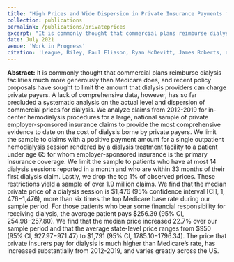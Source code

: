 ```yaml
---
title: "High Prices and Wide Dispersion in Private Insurance Payments for Dialysis Services"
collection: publications
permalink: /publications/privateprices
excerpt: "It is commonly thought that commercial plans reimburse dialysis facilities much more generously than Medicare does, and recent policy proposals have sought to limit the amount that dialysis providers can charge private payers. A lack of comprehensive data, however, has so far precluded a systematic analysis on the actual level and dispersion of commercial prices for dialysis. We analyze claims from 2012-2019 for in-center hemodialysis procedures for a large, national sample of private employer-sponsored insurance claims to provide the most comprehensive evidence to date on the cost of dialysis borne by private payers. We limit the sample to claims with a positive payment amount for a single outpatient hemodialysis session rendered by a dialysis treatment facility to a patient under age 65 for whom employer-sponsored insurance is the primary insurance coverage. We limit the sample to patients who have at most 14 dialysis sessions reported in a month and who are within 33 months of their first dialysis claim. Lastly, we drop the top 1% of observed prices. These restrictions yield a sample of over 1.9 million claims. We find that the median private price of a dialysis session is $1,476 (95% confidence interval [CI], $1,476-$1,476), more than six times the top Medicare base rate during our sample period. For those patients who bear some financial responsibility for receiving dialysis, the average patient pays $256.39 (95% CI, $254.98-$257.80). We find that the median price increased 22.7% over our sample period and that the average state-level price ranges from $950 (95% CI, $927.97-$971.47) to $1,791 (95% CI, $1785.10-$1796.34). The price that private insurers pay for dialysis is much higher than Medicare’s rate, has increased substantially from 2012-2019, and varies greatly across the US."
date: July 2021
venue: 'Work in Progress'
citation: 'League, Riley, Paul Eliason, Ryan McDevitt, James Roberts, and Heather Wong. (2021). &quot;High Prices and Wide Dispersion in Private Insurance Payments for Dialysis Services&quot; Work in Progress.'
---
```


**Abstract:** It is commonly thought that commercial plans reimburse dialysis facilities much more generously than Medicare does, and recent policy proposals have sought to limit the amount that dialysis providers can charge private payers. A lack of comprehensive data, however, has so far precluded a systematic analysis on the actual level and dispersion of commercial prices for dialysis. We analyze claims from 2012-2019 for in-center hemodialysis procedures for a large, national sample of private employer-sponsored insurance claims to provide the most comprehensive evidence to date on the cost of dialysis borne by private payers. We limit the sample to claims with a positive payment amount for a single outpatient hemodialysis session rendered by a dialysis treatment facility to a patient under age 65 for whom employer-sponsored insurance is the primary insurance coverage. We limit the sample to patients who have at most 14 dialysis sessions reported in a month and who are within 33 months of their first dialysis claim. Lastly, we drop the top 1% of observed prices. These restrictions yield a sample of over 1.9 million claims. We find that the median private price of a dialysis session is $1,476 (95% confidence interval [CI], $1,476-$1,476), more than six times the top Medicare base rate during our sample period. For those patients who bear some financial responsibility for receiving dialysis, the average patient pays $256.39 (95% CI, $254.98-$257.80). We find that the median price increased 22.7% over our sample period and that the average state-level price ranges from $950 (95% CI, $927.97-$971.47) to $1,791 (95% CI, $1785.10-$1796.34). The price that private insurers pay for dialysis is much higher than Medicare’s rate, has increased substantially from 2012-2019, and varies greatly across the US.

